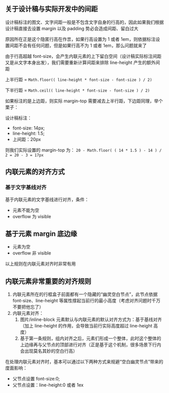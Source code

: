 ## 关于设计稿与实际开发中的间距

设计稿标注的图文、文字间距一般是不包含文字自身的行高的，因此如果我们根据设计稿直接去设置 margin 以及 padding 势必会造成间距、留白过大

原因所在正是这个隐匿行高在作祟，如果行高设置为 1 或者 1em，则依据标注设置间距不会有任何问题，但是如果行高不为 1 或者 1em，那么问题就来了

由于行高超越 font-size，会产生内联元素的上下留白空间（设计稿实际标注间距又是从文字本身出发），我们需要重新计算间距来排除 line-height 产生的额外间距

上半行距 = `Math.floor(( line-height * font-size - font-size ) / 2)`

下半行距 = `Math.ceil(( line-height * font-size - font-size ) / 2)`

如果标注的是上边距，则实际 margin-top 需要减去上半行距，下边距同理，举个栗子：

设计稿标注：

- font-size: 14px;
- line-height: 1.5;
- 上间距：20px

则我们实际设置的 margin-top 为： `20 - Math.floor( ( 14 * 1.5 ) - 14 ) / 2 = 20 - 3 = 17px`

## 内联元素的对齐方式

### 基于文字基线对齐

基于内联元素的文字基线进行对齐，条件：

- 元素不能为空
- overflow 为 visible

## 基于元素 margin 底边缘

- 元素为空
- overflow 非 visible

以上规则在内联元素对齐时非常有用

## 内联元素非常重要的对齐规则

1. 内联元素所在的行框盒子前面都有一个隐藏的“幽灵空白节点”，此节点依据 font-size、line-height 等属性撑起当前行的最小高度（考虑对齐问题时千万不要把他忘了）
2. 内联元素对齐：
   1. 图片/inline-block 元素默认与内联元素的默认对齐方式为：基于基线对齐（加上 line-height 的作用，会导致当前行实际高度超过 line-height 高度）
   2. 基于第一条规则，组内对齐之后，元素们形成一个整体，此时这个整体的上边缘再与父节点的顶部进行对齐（正是基于这个机制，很多场景下行内会出现莫名其妙的空白行高）

在处理内联元素对齐时，基本可以通过以下两种方式来规避“空白幽灵节点”带来的度面影响：

- 父节点设置 font-size:0;
- 父节点设置：line-height:0 或者 1ex
